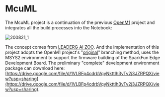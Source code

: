 # McuML
The McuML project is a continuation of the previous [OpenM1](https://github.com/on-device-ai/OpenM1) project and integrates all the build processes into the Notebook:  

![200821_1](https://user-images.githubusercontent.com/44540872/90886662-62a1ac80-e3e5-11ea-9a52-6e59a287479b.png)  

The concept comes from [LEADERG AI ZOO](https://www.openrobot.org/product/index?sn=11347). And the implementation of this project adopts the OpenM1 project's "[original](https://github.com/on-device-ai/OpenM1/tree/original)" branching method, uses the MSYS2 environment to support the firmware building of the SparkFun Edge Development Board. The preliminary "complete" development environment package can download here: [https://drive.google.com/file/d/1VLBFp4cdrbVqyNkttIh3vTv2j3JZRPQX/view?usp=sharing](https://drive.google.com/file/d/1VLBFp4cdrbVqyNkttIh3vTv2j3JZRPQX/view?usp=sharing). 
